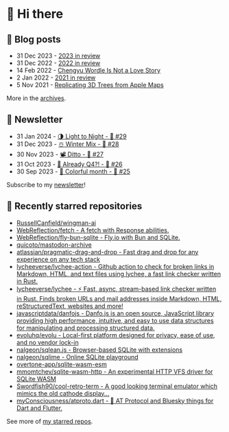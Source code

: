 # 👋 Hi there

## 📝 Blog posts

<!-- feed start -->
- 31 Dec 2023 - [2023 in review](https://cheeaun.com/blog/2023/12/2023-in-review/)
- 31 Dec 2022 - [2022 in review](https://cheeaun.com/blog/2022/12/2022-in-review/)
- 14 Feb 2022 - [Chengyu Wordle Is Not a Love Story](https://cheeaun.com/blog/2022/02/chengyu-wordle-is-not-a-love-story/)
- 2 Jan 2022 - [2021 in review](https://cheeaun.com/blog/2022/01/2021-in-review/)
- 5 Nov 2021 - [Replicating 3D Trees from Apple Maps](https://cheeaun.com/blog/2021/11/replicating-3d-trees-apple-maps/)
<!-- feed end -->

More in the [archives](https://cheeaun.com/blog/archives/).

## 📰 Newsletter

<!-- newsletter start -->
- 31 Jan 2024 - [🌗 Light to Night - 🥫 #29](https://cheeaun.substack.com/p/light-to-night-29)
- 31 Dec 2023 - [☃️ Winter Mix - 🥫 #28](https://cheeaun.substack.com/p/winter-mix-28)
- 30 Nov 2023 - [📽️ Ditto - 🥫 #27](https://cheeaun.substack.com/p/ditto-27)
- 31 Oct 2023 - [🫣 Already Q4?! - 🥫 #26](https://cheeaun.substack.com/p/already-q4-26)
- 30 Sep 2023 - [🎨 Colorful month - 🥫 #25](https://cheeaun.substack.com/p/colorful-month-25)
<!-- newsletter end -->

Subscribe to my [newsletter](https://cheeaun.substack.com/)!

## 🌟 Recently starred repositories

<!-- starred repos start -->
- [RussellCanfield/wingman-ai](https://github.com/RussellCanfield/wingman-ai)
- [WebReflection/fetch - A fetch with Response abilities.](https://github.com/WebReflection/fetch)
- [WebReflection/fly-bun-sqlite - Fly.io with Bun and SQLite.](https://github.com/WebReflection/fly-bun-sqlite)
- [quicoto/mastodon-archive](https://github.com/quicoto/mastodon-archive)
- [atlassian/pragmatic-drag-and-drop - Fast drag and drop for any experience on any tech stack](https://github.com/atlassian/pragmatic-drag-and-drop)
- [lycheeverse/lychee-action - Github action to check for broken links in Markdown, HTML, and text files using lychee, a fast link checker written in Rust.](https://github.com/lycheeverse/lychee-action)
- [lycheeverse/lychee - ⚡ Fast, async, stream-based link checker written in Rust. Finds broken URLs and mail addresses inside Markdown, HTML, reStructuredText, websites and more!](https://github.com/lycheeverse/lychee)
- [javascriptdata/danfojs - Danfo.js is an open source, JavaScript library providing high performance, intuitive, and easy to use data structures for manipulating and processing structured data.](https://github.com/javascriptdata/danfojs)
- [evoluhq/evolu - Local-first platform designed for privacy, ease of use, and no vendor lock-in](https://github.com/evoluhq/evolu)
- [nalgeon/sqlean.js - Browser-based SQLite with extensions](https://github.com/nalgeon/sqlean.js)
- [nalgeon/sqlime - Online SQLite playground](https://github.com/nalgeon/sqlime)
- [overtone-app/sqlite-wasm-esm](https://github.com/overtone-app/sqlite-wasm-esm)
- [mmomtchev/sqlite-wasm-http - An experimental HTTP VFS driver for SQLite WASM](https://github.com/mmomtchev/sqlite-wasm-http)
- [Swordfish90/cool-retro-term - A good looking terminal emulator which mimics the old cathode display...](https://github.com/Swordfish90/cool-retro-term)
- [myConsciousness/atproto.dart - 🦋 AT Protocol and Bluesky things for Dart and Flutter.](https://github.com/myConsciousness/atproto.dart)
<!-- starred repos end -->

See more of [my starred repos](https://github.com/stars/cheeaun/).
